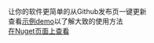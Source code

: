 让你的软件更简单的从Github发布页一键更新<br/>
查看[示例demo](https://github.com/Hgnim/EasyUpdateFromGithub/blob/main/DebugConsole/Program.cs)以了解大致的使用方法<br/>
[在Nuget页面上查看](https://www.nuget.org/packages/EasyUpdateFromGithub)

